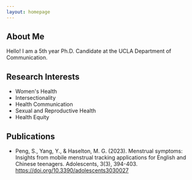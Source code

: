 ```yaml
---
layout: homepage
---
```


## About Me
Hello! I am a 5th year Ph.D. Candidate at the UCLA Department of Communication.

## Research Interests
- Women's Health
- Intersectionality
- Health Communication
- Sexual and Reproductive Health
- Health Equity

## Publications
- Peng, S., Yang, Y., & Haselton, M. G. (2023). Menstrual symptoms: Insights from 	mobile menstrual tracking applications for English and Chinese teenagers. 	Adolescents, 3(3), 394-403. https://doi.org/10.3390/adolescents3030027
